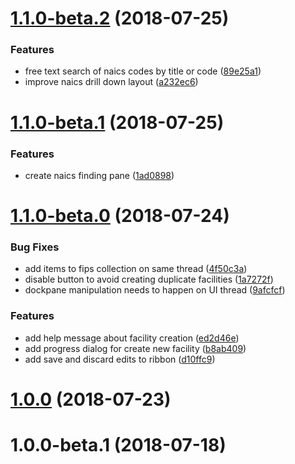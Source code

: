 <a name="1.1.0-beta.2"></a>
# [1.1.0-beta.2](https://github.com/agrc/uic-addin/compare/1.1.0-beta.1...1.1.0-beta.2) (2018-07-25)


### Features

* free text search of naics codes by title or code ([89e25a1](https://github.com/agrc/uic-addin/commit/89e25a1))
* improve naics drill down layout ([a232ec6](https://github.com/agrc/uic-addin/commit/a232ec6))



<a name="1.1.0-beta.1"></a>
# [1.1.0-beta.1](https://github.com/agrc/uic-addin/compare/1.1.0-beta.0...1.1.0-beta.1) (2018-07-25)


### Features

* create naics finding pane ([1ad0898](https://github.com/agrc/uic-addin/commit/1ad0898))



<a name="1.1.0-beta.0"></a>
# [1.1.0-beta.0](https://github.com/agrc/uic-addin/compare/1.0.0...1.1.0-beta.0) (2018-07-24)


### Bug Fixes

* add items to fips collection on same thread ([4f50c3a](https://github.com/agrc/uic-addin/commit/4f50c3a))
* disable button to avoid creating duplicate facilities ([1a7272f](https://github.com/agrc/uic-addin/commit/1a7272f))
* dockpane manipulation needs to happen on UI thread ([9afcfcf](https://github.com/agrc/uic-addin/commit/9afcfcf))


### Features

* add help message about facility creation ([ed2d46e](https://github.com/agrc/uic-addin/commit/ed2d46e))
* add progress dialog for create new facility ([b8ab409](https://github.com/agrc/uic-addin/commit/b8ab409))
* add save and discard edits to ribbon ([d10ffc9](https://github.com/agrc/uic-addin/commit/d10ffc9))



<a name="1.0.0"></a>
# [1.0.0](https://github.com/agrc/uic-addin/compare/v1.0.0-beta.1...1.0.0) (2018-07-23)



<a name="1.0.0-beta.1"></a>
# 1.0.0-beta.1 (2018-07-18)



